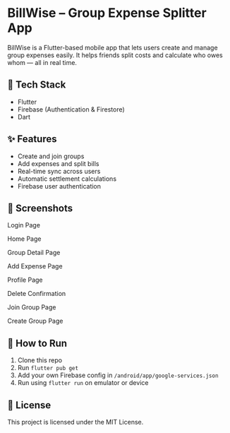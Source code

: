 # BillWise – Group Expense Splitter App

BillWise is a Flutter-based mobile app that lets users create and manage group expenses easily. It helps friends split costs and calculate who owes whom — all in real time.

## 🔧 Tech Stack
- Flutter
- Firebase (Authentication & Firestore)
- Dart

## ✨ Features
- Create and join groups
- Add expenses and split bills
- Real-time sync across users
- Automatic settlement calculations
- Firebase user authentication

## 📸 Screenshots
Login Page

Home Page

Group Detail Page

Add Expense Page

Profile Page

Delete Confirmation

Join Group Page

Create Group Page

## 🚀 How to Run
1. Clone this repo
2. Run `flutter pub get`
3. Add your own Firebase config in `/android/app/google-services.json`
4. Run using `flutter run` on emulator or device

## 📎 License
This project is licensed under the MIT License.
